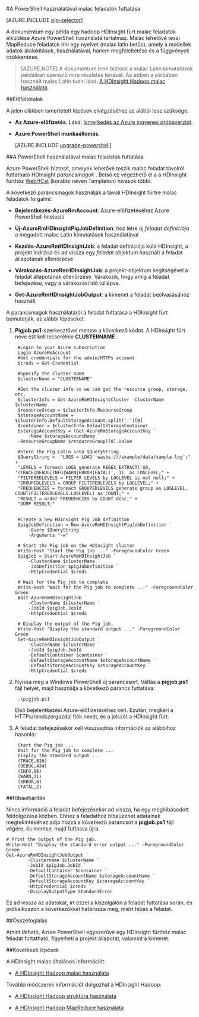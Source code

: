 <properties
   pageTitle="A HDInsight PowerShell használata a Hadoop malac |} Microsoft Azure"
   description="Megtudhatja, hogy miként küldhetnek HDInsight Azure PowerShell használatával a Hadoop fürtre malac feladatokat."
   services="hdinsight"
   documentationCenter=""
   authors="Blackmist"
   manager="jhubbard"
   editor="cgronlun"
    tags="azure-portal"/>

<tags
   ms.service="hdinsight"
   ms.devlang="na"
   ms.topic="article"
   ms.tgt_pltfrm="na"
   ms.workload="big-data"
   ms.date="10/11/2016"
   ms.author="larryfr"/>

#<a name="run-pig-jobs-using-powershell"></a>A PowerShell használatával malac feladatok futtatása

[AZURE.INCLUDE [pig-selector](../../includes/hdinsight-selector-use-pig.md)]

A dokumentum egy példa egy hadoop HDInsight fürt malac feladatok elküldése Azure PowerShell használatá tartalmaz. Malac lehetővé teszi MapReduce feladatok írni egy nyelvet (malac latin betűs), amely a modellek adatok átalakítások, használatával, hanem megfeleltetése és a függvények csökkentése.

> [AZURE.NOTE] A dokumentum nem biztosít a malac Latin kimutatások példáiban szereplő mire részletes leírását. Az ebben a példában használt malac Latin tudni lásd: [A HDInsight Hadoop malac használata](hdinsight-use-pig.md).

##<a id="prereq"></a>Előfeltételek

A jelen cikkben ismertetett lépések elvégzéséhez az alábbi lesz szüksége.

- **Az Azure-előfizetés**. Lásd: [Ismerkedés az Azure ingyenes próbaverziót](https://azure.microsoft.com/documentation/videos/get-azure-free-trial-for-testing-hadoop-in-hdinsight/).
- **Azure PowerShell munkaállomás**.

    [AZURE.INCLUDE [upgrade-powershell](../../includes/hdinsight-use-latest-powershell.md)]


##<a id="powershell"></a>A PowerShell használatával malac feladatok futtatása

Azure PowerShell biztosít, amelyek lehetővé teszik malac feladat távolról futtatható HDInsight *parancsmagok* . Belső ez végezhető el a a HDInsight fürthöz [WebHCat](https://cwiki.apache.org/confluence/display/Hive/WebHCat) (korábbi néven Templeton) hívások többi.

A következő parancsmagok használják a távoli HDInsight fürtre malac feladatok forgalmi:

* **Bejelentkezés-AzureRmAccount**: Azure-előfizetéséhez Azure PowerShell hitelesíti

* **Új-AzureRmHDInsightPigJobDefinition**: hoz létre új *feladat definíciója* a megadott malac Latin kimutatások használatával

* **Kezdés-AzureRmHDInsightJob**: a feladat definíciója küld HDInsight, a projekt indítása és ad vissza egy *feladat* objektum használt a feladat állapotának ellenőrzése

* **Várakozás-AzureRmHDInsightJob**: a projekt-objektum segítségével a feladat állapotának ellenőrzése. Várakozik, hogy amíg a feladat befejezése, vagy a várakozási idő túllépve.

* **Get-AzureRmHDInsightJobOutput**: a kimenet a feladat beolvasásához használt

A parancsmagok használatáról a feladat futtatása a HDInsight fürt bemutatják, az alábbi lépéseket.

1. **Pigjob.ps1**-szerkesztővel mentse a következő kódot. A HDInsight fürt neve ezt kell lecserélnie **CLUSTERNAME** .

        #Login to your Azure subscription
        Login-AzureRmAccount
        #Get credentials for the admin/HTTPs account
        $creds = Get-Credential

        #Specify the cluster name
        $clusterName = "CLUSTERNAME"
        
        #Get the cluster info so we can get the resource group, storage, etc.
        $clusterInfo = Get-AzureRmHDInsightCluster -ClusterName $clusterName
        $resourceGroup = $clusterInfo.ResourceGroup
        $storageAccountName = $clusterInfo.DefaultStorageAccount.split('.')[0]
        $container = $clusterInfo.DefaultStorageContainer
        $storageAccountKey = (Get-AzureRmStorageAccountKey `
            -Name $storageAccountName `
        -ResourceGroupName $resourceGroup)[0].Value

        #Store the Pig Latin into $QueryString
        $QueryString =  "LOGS = LOAD 'wasbs:///example/data/sample.log';" +
        "LEVELS = foreach LOGS generate REGEX_EXTRACT(`$0, '(TRACE|DEBUG|INFO|WARN|ERROR|FATAL)', 1)  as LOGLEVEL;" +
        "FILTEREDLEVELS = FILTER LEVELS by LOGLEVEL is not null;" +
        "GROUPEDLEVELS = GROUP FILTEREDLEVELS by LOGLEVEL;" +
        "FREQUENCIES = foreach GROUPEDLEVELS generate group as LOGLEVEL, COUNT(FILTEREDLEVELS.LOGLEVEL) as COUNT;" +
        "RESULT = order FREQUENCIES by COUNT desc;" +
        "DUMP RESULT;"


        #Create a new HDInsight Pig Job definition
        $pigJobDefinition = New-AzureRmHDInsightPigJobDefinition `
            -Query $QueryString `
            -Arguments "-w"

        # Start the Pig job on the HDInsight cluster
        Write-Host "Start the Pig job ..." -ForegroundColor Green
        $pigJob = Start-AzureRmHDInsightJob `
            -ClusterName $clusterName `
            -JobDefinition $pigJobDefinition `
            -HttpCredential $creds

        # Wait for the Pig job to complete
        Write-Host "Wait for the Pig job to complete ..." -ForegroundColor Green
        Wait-AzureRmHDInsightJob `
            -ClusterName $clusterName `
            -JobId $pigJob.JobId `
            -HttpCredential $creds

        # Display the output of the Pig job.
        Write-Host "Display the standard output ..." -ForegroundColor Green
        Get-AzureRmHDInsightJobOutput `
            -ClusterName $clusterName `
            -JobId $pigJob.JobId `
            -DefaultContainer $container `
            -DefaultStorageAccountName $storageAccountName `
            -DefaultStorageAccountKey $storageAccountKey `
            -HttpCredential $creds

2. Nyissa meg a Windows PowerShell új parancssort. Váltás a **pigjob.ps1** fájl helyét, majd használja a következő parancs futtatása:

        .\pigjob.ps1
        
    Első bejelentkezési Azure-előfizetéséhez kéri. Ezután, megkéri a HTTPs/rendszergazdai fiók nevét, és a jelszót a HDInsight fürt.

7. A feladat befejezésekor kell visszaadnia információk az alábbihoz hasonló:

        Start the Pig job ...
        Wait for the Pig job to complete ...
        Display the standard output ...
        (TRACE,816)
        (DEBUG,434)
        (INFO,96)
        (WARN,11)
        (ERROR,6)
        (FATAL,2)

##<a id="troubleshooting"></a>Hibaelhárítás

Nincs információ a feladat befejezésekor ad vissza, ha egy meghibásodott feldolgozása közben. Ehhez a feladathoz hibaüzenet adatainak megtekintéséhez adja hozzá a következő parancsot a **pigjob.ps1** fájl végére, és mentse, majd futtassa újra.

    # Print the output of the Pig job.
    Write-Host "Display the standard error output ..." -ForegroundColor Green
    Get-AzureRmHDInsightJobOutput `
            -Clustername $clusterName `
            -JobId $pigJob.JobId `
            -DefaultContainer $container `
            -DefaultStorageAccountName $storageAccountName `
            -DefaultStorageAccountKey $storageAccountKey `
            -HttpCredential $creds `
            -DisplayOutputType StandardError

Ez ad vissza az adatokat, írt ezzel a kiszolgálón a feladat futtatása során, és próbálkozzon a következőkkel határozza meg, miért hibás a feladat.

##<a id="summary"></a>Összefoglalás

Amint látható, Azure PowerShell egyszerűvé egy HDInsight fürthöz malac feladat futtatható, figyelheti a projekt állapotát, valamint a kimenet.

##<a id="nextsteps"></a>Következő lépések

A HDInsight malac általános információt:

* [A HDInsight Hadoop malac használata](hdinsight-use-pig.md)

További módszerek információt dolgozhat a HDInsight Hadoop:

* [A HDInsight Hadoop struktúra használata](hdinsight-use-hive.md)

* [A HDInsight Hadoop MapReduce használata](hdinsight-use-mapreduce.md)
